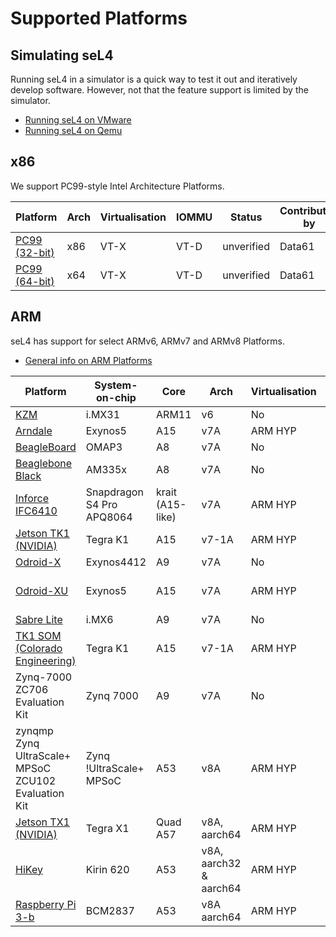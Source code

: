 # Supported Platforms

## Simulating seL4

Running seL4 in a simulator is a quick way to test it out and iteratively develop software. However,
not that the feature support is limited by the simulator.

* [Running seL4 on VMware](VMware)
* [Running seL4 on Qemu](Qemu)

## x86

We support PC99-style Intel Architecture Platforms.

| Platform              | Arch | Virtualisation | IOMMU | Status     | Contributed by | Maintained by |
| -                     |  -   | -              | -     | -          | -              | -             |
| [PC99 (32-bit)](IA32) | x86  | VT-X           | VT-D  | unverified | Data61         | Data61        |
| [PC99 (64-bit)](IA32) | x64  | VT-X           | VT-D  | unverified | Data61         | Data61        |

## ARM

seL4 has support for select ARMv6, ARMv7 and ARMv8 Platforms.

* [General info on ARM Platforms](GeneralARM)

| Platform                                      | System-on-chip            | Core             | Arch  | Virtualisation | IOMMU              | Status     | Contributed by | Maintained by |
| -                                             | -                         | -                | -     | -              | -                  | -          | -              | -             |
| [KZM](Kzm)       | i.MX31     | ARM11 | v6   | No             | No    | unverified | Data61         | Data61        |
| [Arndale](arndale)                            | Exynos5                   | A15              | v7A   | ARM HYP        | No                 | unverified | Data61         | No            |
| [BeagleBoard](BeagleBoard)                    | OMAP3                     | A8               | v7A   | No             | No                 | unverified | Data61         | Data61        |
| [Beaglebone Black](Beaglebone)                | AM335x                    | A8               | v7A   | No             | No                 | unverified | external       | Data61        |
| [Inforce IFC6410](IF6410)                     | Snapdragon S4 Pro APQ8064 | krait (A15-like) | v7A   | ARM HYP        | -                  | unverified | Data61         | No            |
| [Jetson TK1 (NVIDIA)](jetsontk1)              | Tegra K1                  | A15              | v7-1A | ARM HYP        | System MMU         | unverified | Data61         | Data61        |
| [Odroid-X](odroidx)                           | Exynos4412                | A9               | v7A   | No             | No                 | unverified | Data61         | Data61        |
| [Odroid-XU](OdroidXU)                         | Exynos5                   | A15              | v7A   | ARM HYP        | limited System MMU | unverified | Data61         | Data61        |
| [Sabre Lite](sabreLite)                       | i.MX6                     | A9               | v7A   | No             | No                 | verified   | Data61         | Data61        |
| [TK1 SOM (Colorado Engineering)](CEI_TK1_SOM) | Tegra K1                  | A15              | v7-1A | ARM HYP        | System MMU         | unverified | Data61         | Data61        |
| Zynq-7000 ZC706 Evaluation Kit                | Zynq 7000                 | A9               | v7A   | No             | No                 | unverified | Data61         | Data61        |
| zynqmp Zynq UltraScale+ MPSoC ZCU102 Evaluation Kit | Zynq !UltraScale+ MPSoC | A53      | v8A                    | ARM HYP        | System MMU | unverified | [DornerWorks](http://dornerworks.com/) | Data61        |
| [Jetson TX1 (NVIDIA) ](jetsontx1)                   | Tegra X1                | Quad A57 | v8A, aarch64           | ARM HYP        | System MMU | unverified | Data61                                 | Data61        |
| [HiKey](HiKey)                                      | Kirin 620               | A53      | v8A, aarch32 & aarch64 | ARM HYP        | -          | unverified | Data61                                 | Data61        |
| [Raspberry Pi 3-b](Rpi3)                            | BCM2837                 | A53      | v8A aarch64            | ARM HYP        | -          | unverified | Data61                                 | Data61        |

